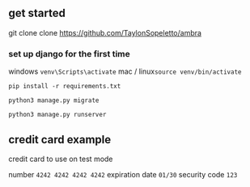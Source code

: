 ## get started ##

git clone clone https://github.com/TaylonSopeletto/ambra

### set up django for the first time ###

windows `venv\Scripts\activate`
mac / linux`source venv/bin/activate`

`pip install -r requirements.txt`

`python3 manage.py migrate`

`python3 manage.py runserver`

## credit card example ##

credit card to use on test mode

number `4242 4242 4242 4242` 
expiration date `01/30` 
security code `123`


